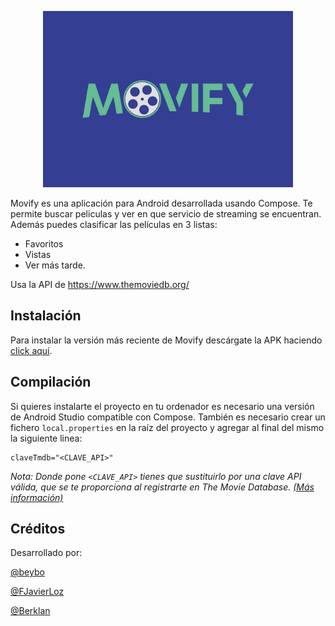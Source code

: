 <p align="center">
  <img src="app/src/main/res/drawable/movify_title_1.jpg" width="400"/>
</p>

Movify es una aplicación para Android desarrollada usando Compose. Te permite buscar peliculas y ver en que servicio de streaming se encuentran. Además puedes clasificar las películas en 3 listas:
- Favoritos
- Vistas
- Ver más tarde.

Usa la API de https://www.themoviedb.org/

## Instalación

Para instalar la versión más reciente de Movify descárgate la APK haciendo [click aquí](https://github.com/beybo/Movify/releases/latest/download/Movify.apk).

## Compilación

Si quieres instalarte el proyecto en tu ordenador es necesario una versión de Android Studio compatible con Compose. También es necesario crear un fichero ``local.properties`` en la raíz del proyecto y agregar al final del mismo la siguiente linea:

```Gradle
claveTmdb="<CLAVE_API>"
```

_Nota: Donde pone ``<CLAVE_API>`` tienes que sustituirlo por una clave API válida, que se te proporciona al registrarte en The Movie Database. [(Más información)](https://developers.themoviedb.org/3/getting-started/authentication)_

## Créditos

Desarrollado por:

[@beybo](https://github.com/beybo)

[@FJavierLoz](https://github.com/FJavierLoz)

[@Berklan](https://github.com/Berklan)
